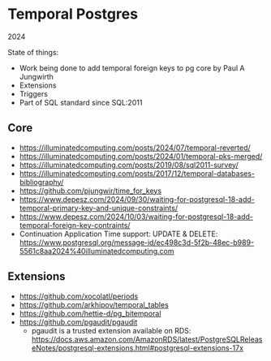 Temporal Postgres
=================

2024

State of things:
 - Work being done to add temporal foreign keys to pg core by Paul A Jungwirth
 - Extensions
 - Triggers
 - Part of SQL standard since SQL:2011

Core
----

 - https://illuminatedcomputing.com/posts/2024/07/temporal-reverted/
 - https://illuminatedcomputing.com/posts/2024/01/temporal-pks-merged/
 - https://illuminatedcomputing.com/posts/2019/08/sql2011-survey/
 - https://illuminatedcomputing.com/posts/2017/12/temporal-databases-bibliography/
 - https://github.com/pjungwir/time_for_keys
 - https://www.depesz.com/2024/09/30/waiting-for-postgresql-18-add-temporal-primary-key-and-unique-constraints/
 - https://www.depesz.com/2024/10/03/waiting-for-postgresql-18-add-temporal-foreign-key-contraints/
 - Continuation Application Time support: UPDATE & DELETE: https://www.postgresql.org/message-id/ec498c3d-5f2b-48ec-b989-5561c8aa2024%40illuminatedcomputing.com

Extensions
----------
 - https://github.com/xocolatl/periods
 - https://github.com/arkhipov/temporal_tables
 - https://github.com/hettie-d/pg_bitemporal
 - https://github.com/pgaudit/pgaudit
   - pgaudit is a trusted extension available on RDS: https://docs.aws.amazon.com/AmazonRDS/latest/PostgreSQLReleaseNotes/postgresql-extensions.html#postgresql-extensions-17x
